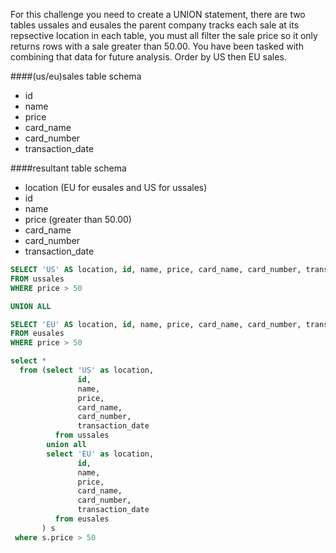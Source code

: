 For this challenge you need to create a UNION statement, there are two tables ussales and eusales the parent company tracks each sale at its repsective location in each table, you must all filter the sale price so it only returns rows with a sale greater than 50.00. You have been tasked with combining that data for future analysis. Order by US then EU sales.

####(us/eu)sales table schema
* id
* name
* price
* card_name
* card_number
* transaction_date

####resultant table schema
* location (EU for eusales and US for ussales)
* id
* name
* price (greater than 50.00)
* card_name
* card_number
* transaction_date
```sql
SELECT 'US' AS location, id, name, price, card_name, card_number, transaction_date
FROM ussales
WHERE price > 50

UNION ALL

SELECT 'EU' AS location, id, name, price, card_name, card_number, transaction_date
FROM eusales
WHERE price > 50
```
```sql
select *
  from (select 'US' as location,
               id,
               name,
               price,
               card_name,
               card_number,
               transaction_date
          from ussales
        union all
        select 'EU' as location,
               id,
               name,
               price,
               card_name,
               card_number,
               transaction_date
          from eusales
       ) s
 where s.price > 50
```
